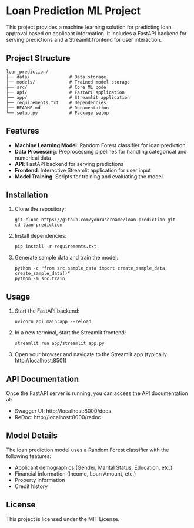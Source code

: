 # Loan Prediction ML Project

This project provides a machine learning solution for predicting loan approval based on applicant information. It includes a FastAPI backend for serving predictions and a Streamlit frontend for user interaction.

## Project Structure

```
loan_prediction/
├── data/               # Data storage
├── models/             # Trained model storage
├── src/                # Core ML code
├── api/                # FastAPI application
├── app/                # Streamlit application
├── requirements.txt    # Dependencies
├── README.md           # Documentation
└── setup.py            # Package setup
```

## Features

- **Machine Learning Model**: Random Forest classifier for loan prediction
- **Data Processing**: Preprocessing pipelines for handling categorical and numerical data
- **API**: FastAPI backend for serving predictions
- **Frontend**: Interactive Streamlit application for user input
- **Model Training**: Scripts for training and evaluating the model

## Installation

1. Clone the repository:
   ```
   git clone https://github.com/yourusername/loan-prediction.git
   cd loan-prediction
   ```

2. Install dependencies:
   ```
   pip install -r requirements.txt
   ```

3. Generate sample data and train the model:
   ```
   python -c "from src.sample_data import create_sample_data; create_sample_data()"
   python -m src.train
   ```

## Usage

1. Start the FastAPI backend:
   ```
   uvicorn api.main:app --reload
   ```

2. In a new terminal, start the Streamlit frontend:
   ```
   streamlit run app/streamlit_app.py
   ```

3. Open your browser and navigate to the Streamlit app (typically http://localhost:8501)

## API Documentation

Once the FastAPI server is running, you can access the API documentation at:
- Swagger UI: http://localhost:8000/docs
- ReDoc: http://localhost:8000/redoc

## Model Details

The loan prediction model uses a Random Forest classifier with the following features:
- Applicant demographics (Gender, Marital Status, Education, etc.)
- Financial information (Income, Loan Amount, etc.)
- Property information
- Credit history

## License

This project is licensed under the MIT License.